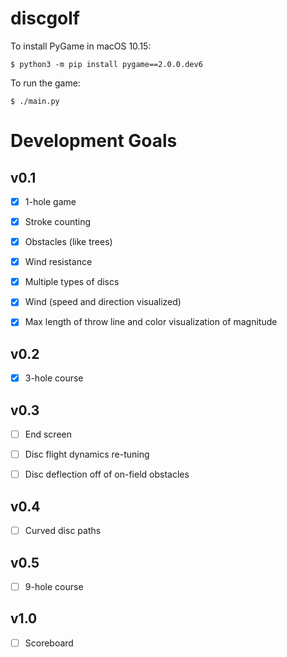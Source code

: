 # discgolf

To install PyGame in macOS 10.15:

```
$ python3 -m pip install pygame==2.0.0.dev6
```

To run the game:

```
$ ./main.py
```

# Development Goals

## v0.1

- [x] 1-hole game

- [x] Stroke counting

- [x] Obstacles (like trees)

- [x] Wind resistance

- [x] Multiple types of discs

- [x] Wind (speed and direction visualized)

- [x] Max length of throw line and color visualization of magnitude

## v0.2

- [x] 3-hole course

## v0.3

- [ ] End screen

- [ ] Disc flight dynamics re-tuning

- [ ] Disc deflection off of on-field obstacles

## v0.4

- [ ] Curved disc paths

## v0.5

- [ ] 9-hole course

## v1.0

- [ ] Scoreboard
